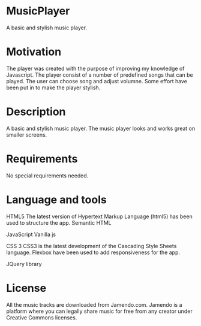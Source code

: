 # MusicPlayer
A basic and stylish music player.

# Motivation 
The player was created with the purpose of improving my knowledge of Javascript.
The player consist of a number of predefined songs that can be played. The user can choose song and adjust volumne. 
Some effort have been put in to make the player stylish. 

# Description
A basic and stylish music player. The music player looks and works great on smaller screens.

# Requirements 
No special requirements needed.

# Language and tools 
HTML5 The latest version of Hypertext Markup Language (html5) has been used to structure the app. Semantic HTML

JavaScript Vanilla js

CSS 3 CSS3 is the latest development of the Cascading Style Sheets language. Flexbox have been used to add responsiveness for the app.

JQuery library

# License
All the music tracks are downloaded from Jamendo.com. Jamendo is a platform where you can legally share music for free from any creator under Creative Commons licenses.





